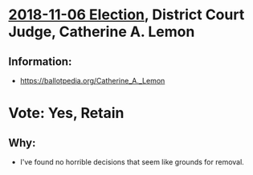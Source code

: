 # [2018-11-06 Election](../README.md), District Court Judge, Catherine A. Lemon

## Information:

* https://ballotpedia.org/Catherine_A._Lemon

# Vote: Yes, Retain

## Why:

* I've found no horrible decisions that seem like grounds for removal.
